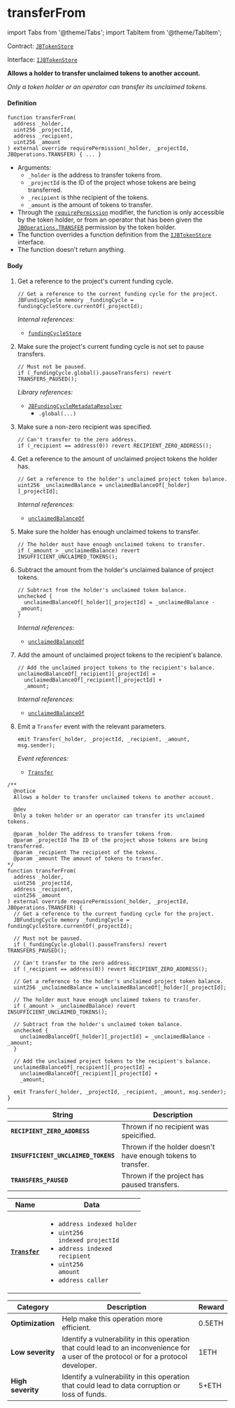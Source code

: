 # transferFrom

import Tabs from '@theme/Tabs';
import TabItem from '@theme/TabItem';

Contract: [`JBTokenStore`](/v4/deprecated/v3/api/contracts/jbtokenstore/README.md)​‌

Interface: [`IJBTokenStore`](/v4/deprecated/v3/api/interfaces/ijbtokenstore.md)

<Tabs>
<TabItem value="Step by step" label="Step by step">

**Allows a holder to transfer unclaimed tokens to another account.**

_Only a token holder or an operator can transfer its unclaimed tokens._

#### Definition

```
function transferFrom(
  address _holder,
  uint256 _projectId,
  address _recipient,
  uint256 _amount
) external override requirePermission(_holder, _projectId, JBOperations.TRANSFER) { ... }
```

* Arguments:
  * `_holder` is the address to transfer tokens from.
  * `_projectId` is the ID of the project whose tokens are being transferred.
  * `_recipient` is thhe recipient of the tokens.
  * `_amount` is the amount of tokens to transfer.
* Through the [`requirePermission`](/v4/deprecated/v3/api/contracts/or-abstract/jboperatable/modifiers/requirepermission.md) modifier, the function is only accessible by the token holder, or from an operator that has been given the [`JBOperations.TRANSFER`](/v4/deprecated/v3/api/libraries/jboperations.md) permission by the token holder.
* The function overrides a function definition from the [`IJBTokenStore`](/v4/deprecated/v3/api/interfaces/ijbtokenstore.md) interface.
* The function doesn't return anything.

#### Body

1.  Get a reference to the project's current funding cycle.

    ```
    // Get a reference to the current funding cycle for the project.
    JBFundingCycle memory _fundingCycle = fundingCycleStore.currentOf(_projectId);
    ```

    _Internal references:_

    * [`fundingCycleStore`](/v4/deprecated/v3/api/contracts/jbtokenstore/properties/fundingcyclestore.md)

2.  Make sure the project's current funding cycle is not set to pause transfers.

    ```
    // Must not be paused.
    if (_fundingCycle.global().pauseTransfers) revert TRANSFERS_PAUSED();
    ```

    _Library references:_

    * [`JBFundingCycleMetadataResolver`](/v4/deprecated/v3/api/libraries/jbfundingcyclemetadataresolver.md)
      * `.global(...)`

3.  Make sure a non-zero recipient was specified.

    ```
    // Can't transfer to the zero address.
    if (_recipient == address(0)) revert RECIPIENT_ZERO_ADDRESS();
    ```

4.  Get a reference to the amount of unclaimed project tokens the holder has.

    ```
    // Get a reference to the holder's unclaimed project token balance.
    uint256 _unclaimedBalance = unclaimedBalanceOf[_holder][_projectId];
    ```

    _Internal references:_

    * [`unclaimedBalanceOf`](/v4/deprecated/v3/api/contracts/jbtokenstore/properties/unclaimedbalanceof.md)

5.  Make sure the holder has enough unclaimed tokens to transfer.

    ```
    // The holder must have enough unclaimed tokens to transfer.
    if (_amount > _unclaimedBalance) revert INSUFFICIENT_UNCLAIMED_TOKENS();
    ```
6.  Subtract the amount from the holder's unclaimed balance of project tokens.

    ```
    // Subtract from the holder's unclaimed token balance.
    unchecked {
      unclaimedBalanceOf[_holder][_projectId] = _unclaimedBalance - _amount;
    }
    ```

    _Internal references:_

    * [`unclaimedBalanceOf`](/v4/deprecated/v3/api/contracts/jbtokenstore/properties/unclaimedbalanceof.md)
7.  Add the amount of unclaimed project tokens to the recipient's balance.

    ```
    // Add the unclaimed project tokens to the recipient's balance.
    unclaimedBalanceOf[_recipient][_projectId] =
      unclaimedBalanceOf[_recipient][_projectId] +
      _amount;
    ```

    _Internal references:_

    * [`unclaimedBalanceOf`](/v4/deprecated/v3/api/contracts/jbtokenstore/properties/unclaimedbalanceof.md)
8.  Emit a `Transfer` event with the relevant parameters.

    ```
    emit Transfer(_holder, _projectId, _recipient, _amount, msg.sender);
    ```

    _Event references:_

    * [`Transfer`](/v4/deprecated/v3/api/contracts/jbtokenstore/events/transfer.md)

</TabItem>

<TabItem value="Code" label="Code">

```
/**
  @notice
  Allows a holder to transfer unclaimed tokens to another account.

  @dev
  Only a token holder or an operator can transfer its unclaimed tokens.

  @param _holder The address to transfer tokens from.
  @param _projectId The ID of the project whose tokens are being transferred.
  @param _recipient The recipient of the tokens.
  @param _amount The amount of tokens to transfer.
*/
function transferFrom(
  address _holder,
  uint256 _projectId,
  address _recipient,
  uint256 _amount
) external override requirePermission(_holder, _projectId, JBOperations.TRANSFER) {
  // Get a reference to the current funding cycle for the project.
  JBFundingCycle memory _fundingCycle = fundingCycleStore.currentOf(_projectId);

  // Must not be paused.
  if (_fundingCycle.global().pauseTransfers) revert TRANSFERS_PAUSED();

  // Can't transfer to the zero address.
  if (_recipient == address(0)) revert RECIPIENT_ZERO_ADDRESS();

  // Get a reference to the holder's unclaimed project token balance.
  uint256 _unclaimedBalance = unclaimedBalanceOf[_holder][_projectId];

  // The holder must have enough unclaimed tokens to transfer.
  if (_amount > _unclaimedBalance) revert INSUFFICIENT_UNCLAIMED_TOKENS();

  // Subtract from the holder's unclaimed token balance.
  unchecked {
    unclaimedBalanceOf[_holder][_projectId] = _unclaimedBalance - _amount;
  }

  // Add the unclaimed project tokens to the recipient's balance.
  unclaimedBalanceOf[_recipient][_projectId] =
    unclaimedBalanceOf[_recipient][_projectId] +
    _amount;

  emit Transfer(_holder, _projectId, _recipient, _amount, msg.sender);
}
```

</TabItem>

<TabItem value="Errors" label="Errors">

| String                              | Description                                                  |
| ----------------------------------- | ------------------------------------------------------------ |
| **`RECIPIENT_ZERO_ADDRESS`**        | Thrown if no recipient was speicified.                       |
| **`INSUFFICIENT_UNCLAIMED_TOKENS`** | Thrown if the holder doesn't have enough tokens to transfer. |
| **`TRANSFERS_PAUSED`** | Thrown if the project has paused transfers. |

</TabItem>

<TabItem value="Events" label="Events">

| Name                                    | Data                                                                                                                                                                                                                        |
| --------------------------------------- | --------------------------------------------------------------------------------------------------------------------------------------------------------------------------------------------------------------------------- |
| [**`Transfer`**](/v4/deprecated/v3/api/contracts/jbtokenstore/events/transfer.md)                     | <ul><li><code>address indexed holder</code></li><li><code>uint256 indexed projectId</code></li><li><code>address indexed recipient</code></li><li><code>uint256 amount</code></li><li><code>address caller</code></li></ul>                                                   |

</TabItem>

<TabItem value="Bug bounty" label="Bug bounty">

| Category          | Description                                                                                                                            | Reward |
| ----------------- | -------------------------------------------------------------------------------------------------------------------------------------- | ------ |
| **Optimization**  | Help make this operation more efficient.                                                                                               | 0.5ETH |
| **Low severity**  | Identify a vulnerability in this operation that could lead to an inconvenience for a user of the protocol or for a protocol developer. | 1ETH   |
| **High severity** | Identify a vulnerability in this operation that could lead to data corruption or loss of funds.                                        | 5+ETH  |

</TabItem>
</Tabs>
